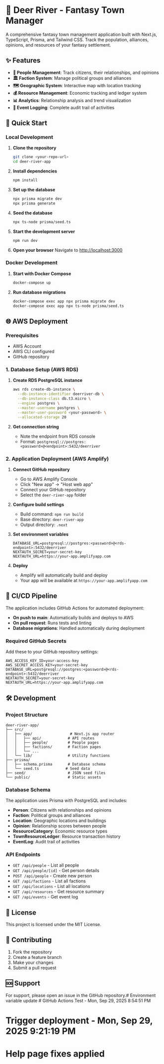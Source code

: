 # 🏰 Deer River - Fantasy Town Manager

A comprehensive fantasy town management application built with Next.js, TypeScript, Prisma, and Tailwind CSS. Track the population, alliances, opinions, and resources of your fantasy settlement.

## ✨ Features

- **👥 People Management**: Track citizens, their relationships, and opinions
- **🏛️ Faction System**: Manage political groups and alliances
- **🗺️ Geographic System**: Interactive map with location tracking
- **💰 Resource Management**: Economic tracking and ledger system
- **📊 Analytics**: Relationship analysis and trend visualization
- **📝 Event Logging**: Complete audit trail of activities

## 🚀 Quick Start

### Local Development

1. **Clone the repository**
   ```bash
   git clone <your-repo-url>
   cd deer-river-app
   ```

2. **Install dependencies**
   ```bash
   npm install
   ```

3. **Set up the database**
   ```bash
   npx prisma migrate dev
   npx prisma generate
   ```

4. **Seed the database**
   ```bash
   npx ts-node prisma/seed.ts
   ```

5. **Start the development server**
   ```bash
   npm run dev
   ```

6. **Open your browser**
   Navigate to [http://localhost:3000](http://localhost:3000)

### Docker Development

1. **Start with Docker Compose**
   ```bash
   docker-compose up
   ```

2. **Run database migrations**
   ```bash
   docker-compose exec app npx prisma migrate dev
   docker-compose exec app npx ts-node prisma/seed.ts
   ```

## 🌐 AWS Deployment

### Prerequisites

- AWS Account
- AWS CLI configured
- GitHub repository

### 1. Database Setup (AWS RDS)

1. **Create RDS PostgreSQL instance**
   ```bash
   aws rds create-db-instance \
     --db-instance-identifier deerriver-db \
     --db-instance-class db.t3.micro \
     --engine postgres \
     --master-username postgres \
     --master-user-password <your-password> \
     --allocated-storage 20
   ```

2. **Get connection string**
   - Note the endpoint from RDS console
   - Format: `postgresql://postgres:<password>@<endpoint>:5432/deerriver`

### 2. Application Deployment (AWS Amplify)

1. **Connect GitHub repository**
   - Go to AWS Amplify Console
   - Click "New app" → "Host web app"
   - Connect your GitHub repository
   - Select the `deer-river-app` folder

2. **Configure build settings**
   - Build command: `npm run build`
   - Base directory: `deer-river-app`
   - Output directory: `.next`

3. **Set environment variables**
   ```
   DATABASE_URL=postgresql://postgres:<password>@<rds-endpoint>:5432/deerriver
   NEXTAUTH_SECRET=your-secret-key
   NEXTAUTH_URL=https://your-app.amplifyapp.com
   ```

4. **Deploy**
   - Amplify will automatically build and deploy
   - Your app will be available at `https://your-app.amplifyapp.com`

## 🔄 CI/CD Pipeline

The application includes GitHub Actions for automated deployment:

- **On push to main**: Automatically builds and deploys to AWS
- **On pull request**: Runs tests and linting
- **Database migrations**: Handled automatically during deployment

### Required GitHub Secrets

Add these to your GitHub repository settings:

```
AWS_ACCESS_KEY_ID=your-access-key
AWS_SECRET_ACCESS_KEY=your-secret-key
DATABASE_URL=postgresql://postgres:<password>@<rds-endpoint>:5432/deerriver
NEXTAUTH_SECRET=your-secret-key
NEXTAUTH_URL=https://your-app.amplifyapp.com
```

## 🛠️ Development

### Project Structure

```
deer-river-app/
├── src/
│   ├── app/                 # Next.js app router
│   │   ├── api/            # API routes
│   │   ├── people/         # People pages
│   │   ├── factions/       # Faction pages
│   │   └── ...
│   └── lib/                # Utility functions
├── prisma/
│   ├── schema.prisma       # Database schema
│   └── seed.ts            # Seed data
├── seed/                   # JSON seed files
└── public/                 # Static assets
```

### Database Schema

The application uses Prisma with PostgreSQL and includes:

- **Person**: Citizens with relationships and opinions
- **Faction**: Political groups and alliances
- **Location**: Geographic locations and buildings
- **Opinion**: Relationship scores between people
- **ResourceCategory**: Economic resource types
- **TownResourceLedger**: Resource transaction history
- **EventLog**: Audit trail of activities

### API Endpoints

- `GET /api/people` - List all people
- `GET /api/people/[id]` - Get person details
- `POST /api/people` - Create new person
- `GET /api/factions` - List all factions
- `GET /api/locations` - List all locations
- `GET /api/resources` - Get resource summary
- `GET /api/events` - Get event log

## 📝 License

This project is licensed under the MIT License.

## 🤝 Contributing

1. Fork the repository
2. Create a feature branch
3. Make your changes
4. Submit a pull request

## 🆘 Support

For support, please open an issue in the GitHub repository.#   E n v i r o n m e n t   v a r i a b l e   u p d a t e  
 # GitHub Actions Test - Mon, Sep 29, 2025  8:54:51 PM
# Trigger deployment - Mon, Sep 29, 2025  9:21:19 PM
# Help page fixes applied
